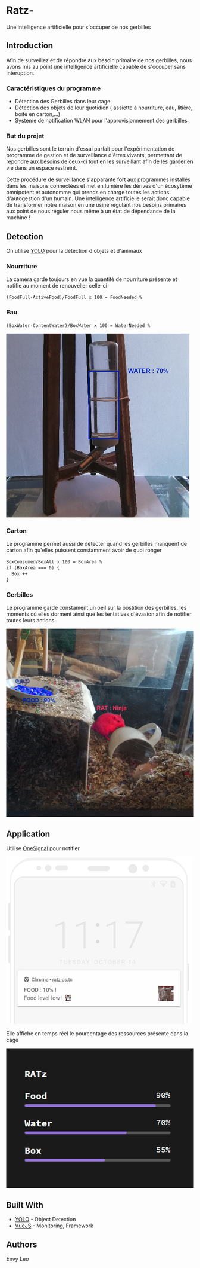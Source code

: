 # Ratz-

Une intelligence artificielle pour s'occuper de nos gerbilles

## Introduction

Afin de surveillez et de répondre aux besoin primaire de nos gerbilles, nous avons mis au point une intelligence artificielle capable de s'occuper sans interuption.

### Caractéristiques du programme

* Détection des Gerbilles dans leur cage
* Détection des objets de leur quotidien ( assiette à nourriture, eau, litière, boite en carton,...)
* Système de notification WLAN pour l'approvisionnement des gerbilles

### But du projet

Nos gerbilles sont le terrain d'essai parfait pour l'expérimentation de programme de gestion et de surveillance d'êtres vivants, permettant de répondre aux besoins de ceux-ci tout en les surveillant afin de les garder en vie dans un espace restreint.

Cette procédure de surveillance s'apparante fort aux programmes installés dans les maisons connectées et met en lumière les dérives d'un écosytème omnipotent et autonomme qui prends en charge toutes les actions d'autogestion d'un humain. 
Une intelligence artificielle serait donc capable de transformer notre maison en une usine régulant nos besoins primaires aux point de nous réguler nous même à un état de dépendance de la machine !

## Detection

On utilise [YOLO](https://pjreddie.com/darknet/yolo/) pour la détection d'objets et d'animaux

### Nourriture

La caméra garde toujours en vue la quantité de nourriture présente et notifie au moment de renouveller celle-ci

```
(FoodFull-ActiveFood)/FoodFull x 100 = FoodNeeded %
```

### Eau

```
(BoxWater-ContentWater)/BoxWater x 100 = WaterNeeded %
```
![Alt text](assets/RAT13.png?raw=true "Title")

### Carton

Le programme permet aussi de détecter quand les gerbilles manquent de carton afin qu'elles puissent constamment avoir de quoi ronger

```
BoxConsumed/BoxAll x 100 = BoxArea % 
if (BoxArea === 0) {
  Box ++
}
```


### Gerbilles

Le programme garde constament un oeil sur la postition des gerbilles, les moments où elles dorment ainsi que les tentatives d'évasion afin de notifier toutes leurs actions

![Alt text](assets/RAT12.png?raw=true "Title")

## Application
Utilise [OneSignal](https://documentation.onesignal.com/) pour notifier 

![Alt text](assets/notification.png?raw=true "Title")

Elle affiche en temps réel le pourcentage des ressources présente dans la cage 

![Alt text](assets/app.png?raw=true "Title")


## Built With

* [YOLO]() - Object Detection
* [VueJS]() - Monitoring, Framework



## Authors

Envy
Leo

